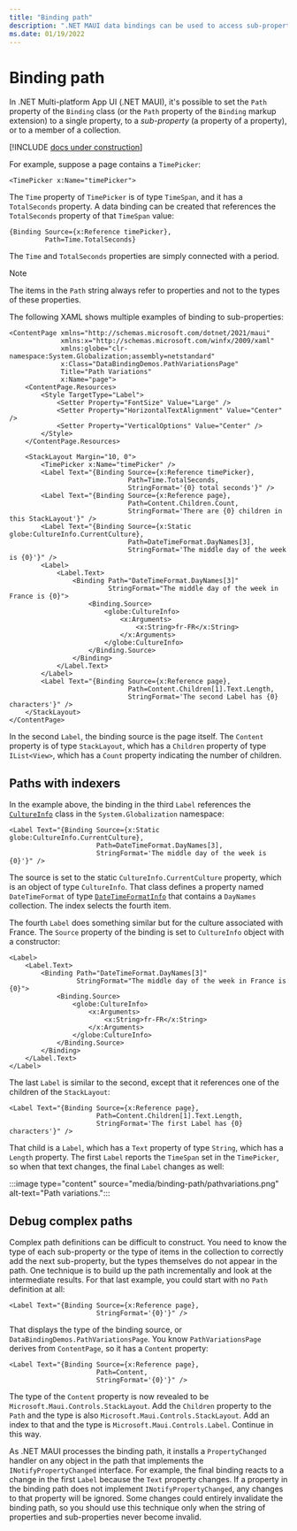 ```yaml
---
title: "Binding path"
description: ".NET MAUI data bindings can be used to access sub-properties and collection members with the Path property of the Binding class."
ms.date: 01/19/2022
---
```


# Binding path

In .NET Multi-platform App UI (.NET MAUI), it's possible to set the `Path` property of the `Binding` class (or the `Path` property of the `Binding` markup extension) to a single property, to a *sub-property* (a property of a property), or to a member of a collection.

[!INCLUDE [docs under construction](~/includes/preview-note.md)]

For example, suppose a page contains a `TimePicker`:

```xaml
<TimePicker x:Name="timePicker">
```

The `Time` property of `TimePicker` is of type `TimeSpan`, and it has a `TotalSeconds` property. A data binding can be created that references the `TotalSeconds` property of that `TimeSpan` value:

```xaml
{Binding Source={x:Reference timePicker},
         Path=Time.TotalSeconds}
```

The `Time` and `TotalSeconds` properties are simply connected with a period.

> [!NOTE]
> The items in the `Path` string always refer to properties and not to the types of these properties.

The following XAML shows multiple examples of binding to sub-properties:

```xaml
<ContentPage xmlns="http://schemas.microsoft.com/dotnet/2021/maui"
             xmlns:x="http://schemas.microsoft.com/winfx/2009/xaml"
             xmlns:globe="clr-namespace:System.Globalization;assembly=netstandard"
             x:Class="DataBindingDemos.PathVariationsPage"
             Title="Path Variations"
             x:Name="page">
    <ContentPage.Resources>
        <Style TargetType="Label">
            <Setter Property="FontSize" Value="Large" />
            <Setter Property="HorizontalTextAlignment" Value="Center" />
            <Setter Property="VerticalOptions" Value="Center" />
        </Style>
    </ContentPage.Resources>

    <StackLayout Margin="10, 0">
        <TimePicker x:Name="timePicker" />
        <Label Text="{Binding Source={x:Reference timePicker},
                              Path=Time.TotalSeconds,
                              StringFormat='{0} total seconds'}" />
        <Label Text="{Binding Source={x:Reference page},
                              Path=Content.Children.Count,
                              StringFormat='There are {0} children in this StackLayout'}" />
        <Label Text="{Binding Source={x:Static globe:CultureInfo.CurrentCulture},
                              Path=DateTimeFormat.DayNames[3],
                              StringFormat='The middle day of the week is {0}'}" />
        <Label>
            <Label.Text>
                <Binding Path="DateTimeFormat.DayNames[3]"
                         StringFormat="The middle day of the week in France is {0}">
                    <Binding.Source>
                        <globe:CultureInfo>
                            <x:Arguments>
                                <x:String>fr-FR</x:String>
                            </x:Arguments>
                        </globe:CultureInfo>
                    </Binding.Source>
                </Binding>
            </Label.Text>
        </Label>
        <Label Text="{Binding Source={x:Reference page},
                              Path=Content.Children[1].Text.Length,
                              StringFormat='The second Label has {0} characters'}" />
    </StackLayout>
</ContentPage>
```

In the second `Label`, the binding source is the page itself. The `Content` property is of type `StackLayout`, which has a `Children` property of type `IList<View>`, which has a `Count` property indicating the number of children.

## Paths with indexers

In the example above, the binding in the third `Label` references the [`CultureInfo`](xref:System.Globalization.CultureInfo) class in the `System.Globalization` namespace:

```xaml
<Label Text="{Binding Source={x:Static globe:CultureInfo.CurrentCulture},
                      Path=DateTimeFormat.DayNames[3],
                      StringFormat='The middle day of the week is {0}'}" />
```

The source is set to the static `CultureInfo.CurrentCulture` property, which is an object of type `CultureInfo`. That class defines a property named `DateTimeFormat` of type [`DateTimeFormatInfo`](xref:System.Globalization.DateTimeFormatInfo) that contains a `DayNames` collection. The index selects the fourth item.

The fourth `Label` does something similar but for the culture associated with France. The `Source` property of the binding is set to `CultureInfo` object with a constructor:

```xaml
<Label>
    <Label.Text>
        <Binding Path="DateTimeFormat.DayNames[3]"
                 StringFormat="The middle day of the week in France is {0}">
            <Binding.Source>
                <globe:CultureInfo>
                    <x:Arguments>
                        <x:String>fr-FR</x:String>
                    </x:Arguments>
                </globe:CultureInfo>
            </Binding.Source>
        </Binding>
    </Label.Text>
</Label>
```

<!-- For more information about specifying constructor arguments in XAML, see [Passing Constructor Arguments](~/xaml/passing-arguments.md#passing-constructor-arguments). -->

The last `Label` is similar to the second, except that it references one of the children of the `StackLayout`:

```xaml
<Label Text="{Binding Source={x:Reference page},
                      Path=Content.Children[1].Text.Length,
                      StringFormat='The first Label has {0} characters'}" />
```

That child is a `Label`, which has a `Text` property of type `String`, which has a `Length` property. The first `Label` reports the `TimeSpan` set in the `TimePicker`, so when that text changes, the final `Label` changes as well:

:::image type="content" source="media/binding-path/pathvariations.png" alt-text="Path variations.":::

## Debug complex paths

Complex path definitions can be difficult to construct. You need to know the type of each sub-property or the type of items in the collection to correctly add the next sub-property, but the types themselves do not appear in the path. One technique is to build up the path incrementally and look at the intermediate results. For that last example, you could start with no `Path` definition at all:

```xaml
<Label Text="{Binding Source={x:Reference page},
                      StringFormat='{0}'}" />
```

That displays the type of the binding source, or `DataBindingDemos.PathVariationsPage`. You know `PathVariationsPage` derives from `ContentPage`, so it has a `Content` property:

```xaml
<Label Text="{Binding Source={x:Reference page},
                      Path=Content,
                      StringFormat='{0}'}" />
```

The type of the `Content` property is now revealed to be `Microsoft.Maui.Controls.StackLayout`. Add the `Children` property to the `Path` and the type is also `Microsoft.Maui.Controls.StackLayout`. Add an index to that and the type is `Microsoft.Maui.Controls.Label`. Continue in this way.

As .NET MAUI processes the binding path, it installs a `PropertyChanged` handler on any object in the path that implements the `INotifyPropertyChanged` interface. For example, the final binding reacts to a change in the first `Label` because the `Text` property changes. If a property in the binding path does not implement `INotifyPropertyChanged`, any changes to that property will be ignored. Some changes could entirely invalidate the binding path, so you should use this technique only when the string of properties and sub-properties never become invalid.

